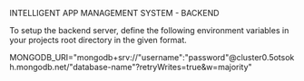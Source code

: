 INTELLIGENT APP MANAGEMENT SYSTEM - BACKEND

To setup the backend server, define the following environment variables in your projects root directory in the given format.

MONGODB_URI="mongodb+srv://"username":"password"@cluster0.5otsokh.mongodb.net/"database-name"?retryWrites=true&w=majority"


